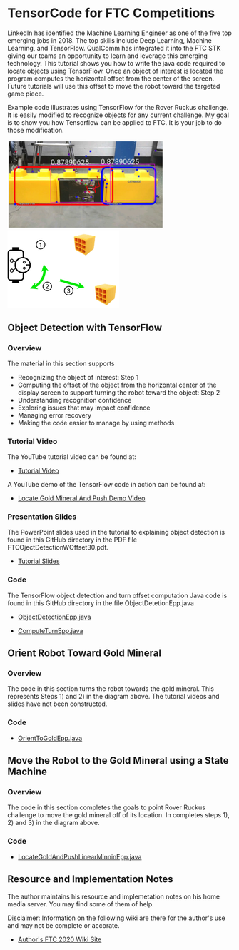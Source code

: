 # TensorCode for FTC Competitions

LinkedIn has identified the Machine Learning Engineer as one of the five top emerging jobs in 2018. The top skills include Deep Learning, Machine Learning, and TensorFlow. QualComm has integrated it into the FTC STK giving our teams an opportunity to learn and leverage this emerging technology.  This tutorial shows you how to write the java code required to locate objects using TensorFlow. Once an object of interest is located the program computes the horizontal offset from the center of the screen. Future tutorials will use this offset to move the robot toward the targeted game piece.

Example code illustrates using TensorFlow for the Rover Ruckus challenge. It is easily modified to recognize objects for any current challenge. My goal is to show you how Tensorflow can be applied to FTC. It is your job to do those modification. 

<!---
![Skystone Recognition](SkystoneRec.png)
![Move Gold Mineral Steps](Steps.png)
--->

<img src="SkystoneRec.png" width="350"/>  <img src="Steps.png" width="250"/>

## Object Detection with TensorFlow 

### Overview

The material in this section supports 
- Recognizing the object of interest: Step 1
- Computing the offset of the object from the horizontal center of the display screen to support turning the robot toward the object: Step 2
- Understanding recognition confidence
- Exploring issues that may impact confidence
- Managing error recovery
- Making the code easier to manage by using methods

### Tutorial Video

The YouTube tutorial video can be found at:

- [Tutorial Video](https://www.youtube.com/watch?v=Cd2PYhapyvw)

A YouTube demo of the TensorFlow code in action can be found at:

- [Locate Gold Mineral And Push Demo Video](https://youtu.be/GBGK6WiEGt4)

### Presentation Slides

The PowerPoint slides used in the tutorial to explaining object detection is found in this GitHub directory in the PDF file FTCOjectDetectionWOffset30.pdf.

- [Tutorial Slides](https://drive.google.com/file/d/17m7KTk_3dXme-aBUYMyznHNLZDZ3_Imc/view?usp=sharing)

### Code

The TensorFlow object detection and turn offset computation Java code is found in this GitHub directory in the file ObjectDetetionEpp.java

  - [ObjectDetectionEpp.java](https://github.com/edcepp/FTCEppTensorCode/blob/master/FTCEppTensorCode/ObjectDetectionEpp.java)

  - [ComputeTurnEpp.java](https://github.com/edcepp/FTCEppTensorCode/blob/master/FTCEppTensorCode/ComputeTurnEpp.java)


## Orient Robot Toward Gold Mineral

### Overview

The code in this section turns the robot towards the gold mineral. This represents Steps 1) and 2) in the diagram above. The tutorial videos and slides have not been constructed.

### Code

  - [OrientToGoldEpp.java](https://github.com/edcepp/FTCEppTensorCode/blob/master/FTCEppTensorCode/OrientToGoldEpp.java)

## Move the Robot to the Gold Mineral using a State Machine 

### Overview

The code in this section completes the goals to point Rover Ruckus challenge to move the gold mineral off of its location. In completes steps 1), 2) and 3) in the diagram above.

### Code
 
  - [LocateGoldAndPushLinearMinninEpp.java](https://github.com/edcepp/FTCEppTensorCode/blob/master/FTCEppTensorCode/LocateGoldAndPushLinearMinniEpp.java)

## Resource and Implementation Notes

The author maintains his resource and implemetation notes on his home media server. You may find some of them of help. 

Disclaimer: Information on the following wiki are there for the author's use and may not be complete or accorate.

- [Author's FTC 2020 Wiki Site](http://zdome.net:/wiki/index.php/FTC_2020)

